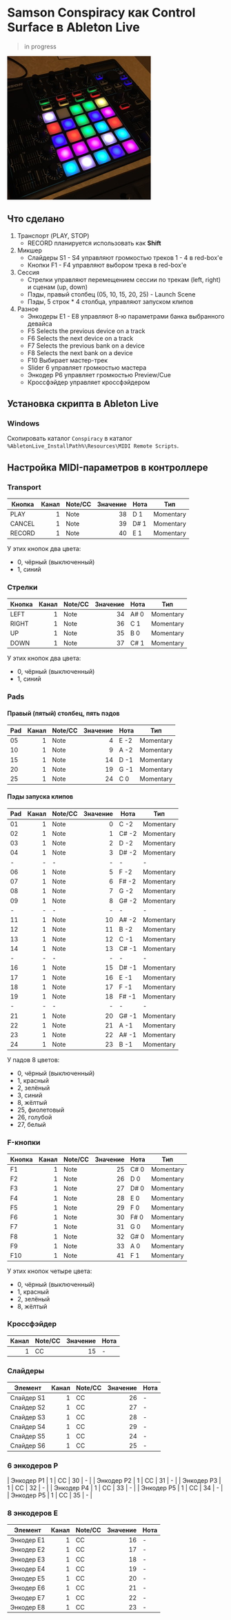 # Samson Conspiracy как Control Surface в Ableton Live
> in progress

![Samson Conspiracy](images/square.jpg)

## Что сделано
1. Транспорт (PLAY, STOP)
    - RECORD планируется использовать как **Shift**
2. Микшер
    - Слайдеры S1 - S4 управляют громкостью треков 1 - 4 в red-box'е
    - Кнопки F1 - F4 управляют выбором трека в red-box'е
3. Сессия 
    - Стрелки управляют перемещением сессии по трекам (left, right) и сценам (up, down)
    - Пэды, правый столбец (05, 10, 15, 20, 25) - Launch Scene
    - Пэды, 5 строк * 4 столбца, управляют запуском клипов
4. Разное
    - Энкодеры E1 - E8 управляют 8-ю параметрами банка выбранного девайса
    - F5 Selects the previous device on a track
    - F6 Selects the next device on a track
    - F7 Selects the previous bank on a device
    - F8 Selects the next bank on a device
    - F10 Выбирает мастер-трек
    - Slider 6 управляет громкостью мастера
    - Энкодер P6 управляет громкостью Preview/Cue
    - Кроссфэйдер управляет кроссфэйдером
    
## Установка скрипта в Ableton Live
### Windows
Скопировать каталог `Conspiracy` в каталог `%AbletonLive_InstallPath%\Resources\MIDI Remote Scripts`. 

## Настройка MIDI-параметров в контроллере
### Transport
| Кнопка | Канал | Note/CC | Значение | Нота  | Тип       |
| ------ | -----:| ------- | --------:| ----- | --------- |
| PLAY   |     1 | Note    |       38 | D  1  | Momentary |
| CANCEL |     1 | Note    |       39 | D# 1  | Momentary |
| RECORD |     1 | Note    |       40 | E  1  | Momentary |

У этих кнопок два цвета: 
- 0, чёрный (выключенный)
- 1, синий

### Стрелки
| Кнопка | Канал | Note/CC | Значение | Нота  | Тип       |
| ------ | -----:| ------- | --------:| ----- | --------- |
| LEFT   |     1 | Note    |       34 | A# 0  | Momentary |
| RIGHT  |     1 | Note    |       36 | C  1  | Momentary |
| UP     |     1 | Note    |       35 | B  0  | Momentary |
| DOWN   |     1 | Note    |       37 | C# 1  | Momentary |

У этих кнопок два цвета: 
- 0, чёрный (выключенный)
- 1, синий

### Pads
#### Правый (пятый) столбец, пять пэдов
| Pad    | Канал | Note/CC | Значение | Нота  | Тип       |
| ------ | -----:| ------- | --------:| ----- | --------- |
| 05     |     1 | Note    |        4 | E  -2 | Momentary |
| 10     |     1 | Note    |        9 | A  -2 | Momentary |
| 15     |     1 | Note    |       14 | D  -1 | Momentary |
| 20     |     1 | Note    |       19 | G  -1 | Momentary |
| 25     |     1 | Note    |       24 | C   0 | Momentary |

#### Пэды запуска клипов
| Pad    | Канал | Note/CC | Значение | Нота  | Тип       |
| ------ | -----:| ------- | --------:| ----- | --------- |
| 01     |     1 | Note    |        0 | C  -2 | Momentary |
| 02     |     1 | Note    |        1 | C# -2 | Momentary |
| 03     |     1 | Note    |        2 | D  -2 | Momentary |
| 04     |     1 | Note    |        3 | D# -2 | Momentary |
| -      |     - | -       |        - | -     | -         |
| 06     |     1 | Note    |        5 | F  -2 | Momentary |
| 07     |     1 | Note    |        6 | F# -2 | Momentary |
| 08     |     1 | Note    |        7 | G  -2 | Momentary |
| 09     |     1 | Note    |        8 | G# -2 | Momentary |
| -      |     - | -       |        - | -     | -         |
| 11     |     1 | Note    |       10 | A# -2 | Momentary |
| 12     |     1 | Note    |       11 | B  -2 | Momentary |
| 13     |     1 | Note    |       12 | C  -1 | Momentary |
| 14     |     1 | Note    |       13 | C# -1 | Momentary |
| -      |     - | -       |        - | -     | -         |
| 16     |     1 | Note    |       15 | D# -1 | Momentary |
| 17     |     1 | Note    |       16 | E  -1 | Momentary |
| 18     |     1 | Note    |       17 | F  -1 | Momentary |
| 19     |     1 | Note    |       18 | F# -1 | Momentary |
| -      |     - | -       |        - | -     | -         |
| 21     |     1 | Note    |       20 | G# -1 | Momentary |
| 22     |     1 | Note    |       21 | A  -1 | Momentary |
| 23     |     1 | Note    |       22 | A# -1 | Momentary |
| 24     |     1 | Note    |       23 | B  -1 | Momentary |

У падов 8 цветов:
- 0, чёрный (выключенный)
- 1, красный
- 2, зелёный
- 3, синий
- 8, жёлтый
- 25, фиолетовый
- 26, голубой
- 27, белый

### F-кнопки
| Кнопка | Канал | Note/CC | Значение | Нота  | Тип       |
| ------ | -----:| ------- | --------:| ----- | --------- |
| F1     |     1 | Note    |       25 | C# 0  | Momentary |
| F2     |     1 | Note    |       26 | D  0  | Momentary |
| F3     |     1 | Note    |       27 | D# 0  | Momentary |
| F4     |     1 | Note    |       28 | E  0  | Momentary |
| F5     |     1 | Note    |       29 | F  0  | Momentary |
| F6     |     1 | Note    |       30 | F# 0  | Momentary |
| F7     |     1 | Note    |       31 | G  0  | Momentary |
| F8     |     1 | Note    |       32 | G# 0  | Momentary |
| F9     |     1 | Note    |       33 | A  0  | Momentary |
| F10    |     1 | Note    |       41 | F  1  | Momentary |

У этих кнопок четыре цвета: 
- 0, чёрный (выключенный)
- 1, красный
- 2, зелёный
- 8, жёлтый

### Кроссфэйдер
| Канал | Note/CC | Значение | Нота  |
| -----:| ------- | --------:| ----- |
|     1 | CC      |       15 | -     |

### Слайдеры
| Элемент    | Канал | Note/CC | Значение | Нота  |
| ---------- | -----:| ------- | --------:| ----- |
| Слайдер S1 |     1 | CC      |       26 | -     |
| Слайдер S2 |     1 | CC      |       27 | -     |
| Слайдер S3 |     1 | CC      |       28 | -     |
| Слайдер S4 |     1 | CC      |       29 | -     |
| Слайдер S5 |     1 | CC      |       24 | -     |
| Слайдер S6 |     1 | CC      |       25 | -     |

### 6 энкодеров P
| Энкодер P1 |     1 | CC      |       30 | -     |
| Энкодер P2 |     1 | CC      |       31 | -     |
| Энкодер P3 |     1 | CC      |       32 | -     |
| Энкодер P4 |     1 | CC      |       33 | -     |
| Энкодер P5 |     1 | CC      |       34 | -     |
| Энкодер P5 |     1 | CC      |       35 | -     |

### 8 энкодеров E
| Элемент    | Канал | Note/CC | Значение | Нота  |
| ---------- | -----:| ------- | --------:| ----- |
| Энкодер E1 |     1 | CC      |       16 | -     |
| Энкодер E2 |     1 | CC      |       17 | -     |
| Энкодер E3 |     1 | CC      |       18 | -     |
| Энкодер E4 |     1 | CC      |       19 | -     |
| Энкодер E5 |     1 | CC      |       20 | -     |
| Энкодер E6 |     1 | CC      |       21 | -     |
| Энкодер E7 |     1 | CC      |       22 | -     |
| Энкодер E8 |     1 | CC      |       23 | -     |
